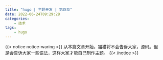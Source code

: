 ```yaml
---
title: "hugo | 主题开发 | 第四章"
date: 2022-06-24T09:29:28
categories:
    - 技术
tags:
    - hugo
---
```


{{< notice notice-waring >}}
从本篇文章开始，猫猫将不会告诉大家，源码。但是会告诉大家一些语法，这样大家才能自己制作主题。
{{< /notice >}}